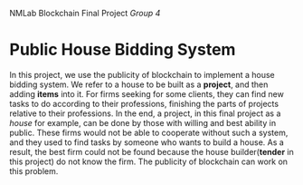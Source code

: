  NMLab Blockchain Final Project  *Group 4*
# Public House Bidding System

In this project, we use the publicity of blockchain to implement a house bidding system. We refer to a house to be built as a **project**, and then adding **items** into it. For firms seeking for some clients, they can find new tasks to do according to their professions, finishing the parts of projects relative to their professions. In the end, a project, in this final project as a *house* for example, can be done by those with willing and best ability in public. These firms would not be able to cooperate without such a system, and they used to find tasks by someone who wants to build a house. As a result, the best firm could not be found because the house builder(**tender** in this project) do not know the firm. The publicity of blockchain can work on this problem.

